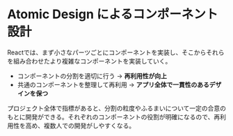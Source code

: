 # Atomic Design によるコンポーネント設計

Reactでは、まず小さなパーツごとにコンポーネントを実装し、そこからそれらを組み合わせたより複雑なコンポーネントを実装していく。
<br>

* コンポーネントの分割を適切に行う → __再利用性が向上__
* 共通のコンポーネントを整理して再利用 → __アプリ全体で一貫性のあるデザインを保つ__

プロジェクト全体で指標があると、分割の粒度やふるまいについて一定の合意のもとに開発ができる。それぞれのコンポーネントの役割が明確になるので、再利用性を高め、複数人での開発がしやすくなる。

